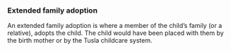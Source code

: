 ###  Extended family adoption

An extended family adoption is where a member of the child’s family (or a
relative), adopts the child. The child would have been placed with them by the
birth mother or by the Tusla childcare system.
